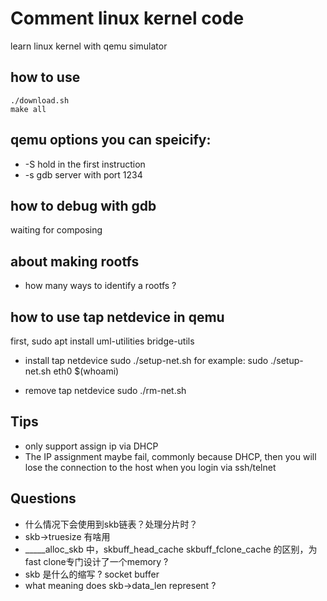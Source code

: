 # Comment linux kernel code
learn linux kernel with qemu simulator

## how to use
```
./download.sh
make all
```
## qemu options you can speicify:
* -S hold in the first instruction
* -s gdb server with port 1234

## how to debug with gdb
waiting for composing

## about making rootfs
* how many ways to identify a rootfs ?

## how to use tap netdevice in qemu
first, sudo apt install uml-utilities bridge-utils

* install tap netdevice 
sudo ./setup-net.sh <netdevice> <username>
for example:
sudo ./setup-net.sh eth0 $(whoami)

* remove tap netdevice
sudo ./rm-net.sh

## Tips
* only support assign ip via DHCP
* The IP assignment maybe fail, commonly because DHCP, then you will lose the connection to the host when you login via ssh/telnet

## Questions
* 什么情况下会使用到skb链表？处理分片时？
* skb-\>truesize 有啥用
* _____alloc_skb 中，skbuff_head_cache skbuff_fclone_cache 的区别，为fast clone专门设计了一个memory ?
* skb 是什么的缩写 ? socket buffer
* what meaning does skb->data_len represent ?
